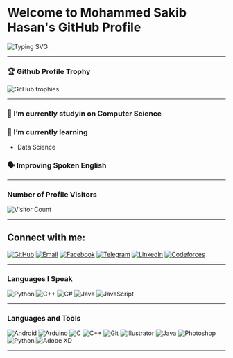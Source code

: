 # Welcome to Mohammed Sakib Hasan's GitHub Profile

![Typing SVG](https://readme-typing-svg.herokuapp.com?font=Courier&color=%2336BCF7&size=25&center=true&vCenter=true&lines=Hello+there!+Welcome+to+my+profile;I+am+Mohammed+Sakib+Hasan;I+am+studying+Computer+Science;My+University+is+Patuakhali+Science+and+Technology+University)



---

### 🏆 Github Profile Trophy

<!-- You can add GitHub profile trophies with this badge generator. Visit https://github-profile-trophy.vercel.app and customize -->
![GitHub trophies](https://github-profile-trophy.vercel.app/?username=Sakib-Hasan3&theme=gruvbox&margin-w=15&margin-h=15)

---

### 🔭 I’m currently studyin on Computer Science 

### 🌱 I’m currently learning
- Data Science 

### 🗣 Improving Spoken English

---

### Number of Profile Visitors
![Visitor Count](https://komarev.com/ghpvc/?username=Sakib-Hasan3&color=blue)

---

## Connect with me:

[![GitHub](https://img.shields.io/badge/GitHub-181717?style=for-the-badge&logo=github&logoColor=white)](https://github.com/Sakib-Hasan3)
[![Email](https://img.shields.io/badge/Email-D14836?style=for-the-badge&logo=gmail&logoColor=white)](ug2102052@cse.pstu.ac.bd)
[![Facebook](https://img.shields.io/badge/Facebook-1877F2?style=for-the-badge&logo=facebook&logoColor=white)]([https://www.facebook.com/profile.php?id=100053139540646](https://www.facebook.com/profile.php?id=100033878223481))
[![Telegram](https://img.shields.io/badge/Telegram-2CA5E0?style=for-the-badge&logo=telegram&logoColor=white)](sakib_hasan1)
[![LinkedIn](https://img.shields.io/badge/LinkedIn-0077B5?style=for-the-badge&logo=linkedin&logoColor=white)]([https://www.linkedin.com/in/prosenjit-mondol-615342266/](https://www.linkedin.com/in/sakib-hasan-931276266/))
[![Codeforces](https://img.shields.io/badge/Codeforces-1F8ACB?style=for-the-badge&logo=codeforces&logoColor=white)]([https://codeforces.com/profile/prosenjit_mondol](https://codeforces.com/profile/sakibpstu123))


---

### Languages I Speak

![Python](https://img.shields.io/badge/-Python-3776AB?logo=python&logoColor=white&style=flat)
![C++](https://img.shields.io/badge/-C++-00599C?logo=c%2B%2B&logoColor=white&style=flat)
![C#](https://img.shields.io/badge/-C%23-239120?logo=c-sharp&logoColor=white&style=flat)
![Java](https://img.shields.io/badge/-Java-007396?logo=java&logoColor=white&style=flat)
![JavaScript](https://img.shields.io/badge/-JavaScript-F7DF1E?logo=javascript&logoColor=black&style=flat)

---

### Languages and Tools

![Android](https://img.shields.io/badge/-Android-3DDC84?logo=android&logoColor=white&style=flat)
![Arduino](https://img.shields.io/badge/-Arduino-00979D?logo=arduino&logoColor=white&style=flat)
![C](https://img.shields.io/badge/-C-A8B9CC?logo=c&logoColor=black&style=flat)
![C++](https://img.shields.io/badge/-C++-00599C?logo=c%2B%2B&logoColor=white&style=flat)
![Git](https://img.shields.io/badge/-Git-F05032?logo=git&logoColor=white&style=flat)
![Illustrator](https://img.shields.io/badge/-Illustrator-FF9A00?logo=adobe-illustrator&logoColor=white&style=flat)
![Java](https://img.shields.io/badge/-Java-007396?logo=java&logoColor=white&style=flat)
![Photoshop](https://img.shields.io/badge/-Photoshop-31A8FF?logo=adobe-photoshop&logoColor=white&style=flat)
![Python](https://img.shields.io/badge/-Python-3776AB?logo=python&logoColor=white&style=flat)
![Adobe XD](https://img.shields.io/badge/-Adobe%20XD-FF61F6?logo=adobe-xd&logoColor=white&style=flat)

---

